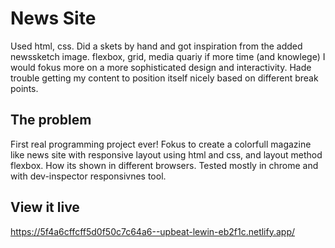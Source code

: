 # News Site
Used html, css. Did a skets by hand and got inspiration from the added newssketch image. flexbox, grid, media quariy if more time (and knowlege) I would fokus more on a more sophisticated design and interactivity. 
Hade trouble getting my content to position itself nicely based on different break points.

## The problem

First real programming project ever! Fokus to create a colorfull magazine like news site with responsive layout using html and css, and layout method flexbox. How its shown in different browsers. Tested mostly in chrome and with dev-inspector responsivnes tool.

## View it live
https://5f4a6cffcff5d0f50c7c64a6--upbeat-lewin-eb2f1c.netlify.app/

